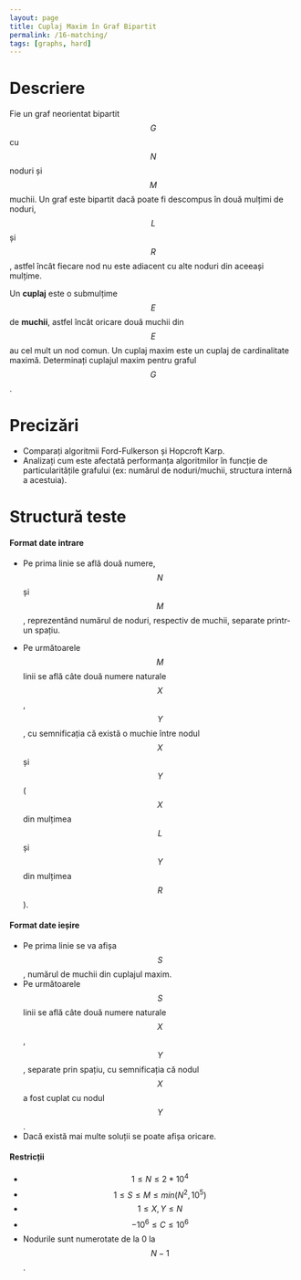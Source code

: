 ```yaml
---
layout: page
title: Cuplaj Maxim în Graf Bipartit
permalink: /16-matching/
tags: [graphs, hard]
---
```


# Descriere

Fie un graf neorientat bipartit $$G$$ cu $$N$$ noduri și $$M$$ muchii. Un graf este bipartit dacă poate fi descompus în 
două mulțimi de noduri, $$L$$ și $$R$$, astfel încât fiecare nod nu este adiacent cu alte noduri din aceeași mulțime.

Un **cuplaj** este o submulțime $$E$$ de **muchii**, astfel încât oricare două muchii din $$E$$ au cel mult un nod comun. 
Un cuplaj maxim este un cuplaj de cardinalitate maximă. Determinați cuplajul maxim pentru graful $$G$$.

# Precizări

- Comparați algoritmii Ford-Fulkerson și Hopcroft Karp.
- Analizați cum este afectată performanța algoritmilor în funcție de particularitățile grafului (ex: numărul de noduri/muchii,
structura internă a acestuia).

# Structură teste

#### Format date intrare

- Pe prima linie se află două numere, $$N$$ și $$M$$, reprezentând numărul de noduri, respectiv de muchii, separate printr-un spațiu.

[//]: # (- Pe a doua linie se vor afla $$N$$ valori binare: )

[//]: # (  - $$0$$, dacă nodul face parte din mulțimea $$L$$)

[//]: # (  - $$1$$, dacă nodul face parte din mulțimea $$R$$)
- Pe următoarele $$M$$ linii se află câte două numere naturale $$X$$, $$Y$$, cu semnificația că există o muchie între nodul $$X$$ și $$Y$$
  ($$X$$ din mulțimea $$L$$ și $$Y$$ din mulțimea $$R$$).

#### Format date ieșire

- Pe prima linie se va afișa $$S$$, numărul de muchii din cuplajul maxim.
- Pe următoarele $$S$$ linii se află câte două numere naturale $$X$$, $$Y$$, separate prin spațiu, cu semnificația
că nodul $$X$$ a fost cuplat cu nodul $$Y$$.
- Dacă există mai multe soluții se poate afișa oricare.

#### Restricții

- $$ 1 \leq N \leq 2 * 10^4$$
- $$ 1 \leq S \leq M \leq min(N^2, 10^5)$$
- $$ 1 \leq X, Y \leq N$$
- $$ -10^6 \leq C \leq 10^6$$
- Nodurile sunt numerotate de la 0 la $$N-1$$.

